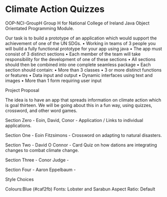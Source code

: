 # Climate Action Quizzes
OOP-NCI-GroupH
Group H for National College of Ireland Java Object Orientated Programming Module.

Our task is to build a prototype of an application which would support the achievement of one of the UN SDGs. • Working in teams of 3 people you will build a fully functional prototype for your app using java • The app must consist of 3 distinct sections • Each member of the team will take responsibility for the development of one of these sections • All sections should then be combined into one complete seamless package • Each section should contain: • More than 3 classes • 3 or more distinct functions or features • Data input and output • Dynamic interfaces using text and images • More than 1 form requiring user input

Project Proposal

The idea is to have an app that spreads information on climate action which is goal thirteen. We will be going about this in a fun way, using quizzes, crossword, and other word games.

Section Zero - Eoin, David, Conor - Application / Links to individual applications.

Section One - Eoin Fitzsimons - Crossword on adapting to natural disasters.

Section Two - David O Connor - Card Quiz on how dations are integrating changes to combat climate change.

Section Three - Conor Judge - 

Section Four - Aaron Eppelbaum - 



Style Choices

Colours:Blue (#caf2fb)
Fonts: Lobster and Sarabun
Aspect Ratio: Default